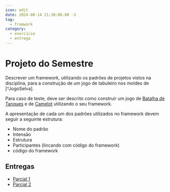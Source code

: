 ```yaml
---
icon: edit
date: 2024-08-14 21:30:00.00 -3
tag:
  - framwork
category:
  - exercicio
  - entrega
---
```


# Projeto do Semestre

Descrever um framework, utilizando os padrões de projetos vistos na disciplina, para a construção de um jogo de tabuleiro nos moldes de [^JogoSelva].

Para caso de teste, deve ser descrito como construir um jogo de [Batalha de Tanques](https://brainking.com/pt/GameRules?tp=20) e de [Camelot](https://brainking.com/pt/GameRules?tp=124) utilizando o seu framework.

A apresentação de cada um dos padrões utilizados no framework devem seguir a seguinte estrutura:
- Nome do padrão
- Intensão
- Estrutura
- Participantes (lincando com código do framework)
- código do framework

## Entregas
- [Parcial 1](https://classroom.github.com/a/RM1yLssV)
- [Parcial 2](https://classroom.github.com/a/Qk3Q6DXl)


<!-- @include: ../includes/bib.md -->
